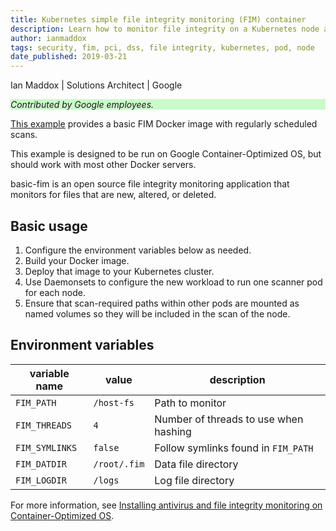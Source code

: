 ```yaml
---
title: Kubernetes simple file integrity monitoring (FIM) container
description: Learn how to monitor file integrity on a Kubernetes node and all its pods.
author: ianmaddox
tags: security, fim, pci, dss, file integrity, kubernetes, pod, node
date_published: 2019-03-21
---
```


Ian Maddox | Solutions Architect | Google

<p style="background-color:#CAFACA;"><i>Contributed by Google employees.</i></p>

[This example](https://github.com/GoogleCloudPlatform/community/tree/master/tutorials/gcp-cos-basic-fim) provides a basic FIM Docker image with regularly scheduled scans.

This example is designed to be run on Google Container-Optimized OS, but should work with most other Docker servers.

basic-fim is an open source file integrity monitoring application that monitors for files that are new, altered, or deleted.

## Basic usage

1. Configure the environment variables below as needed.
1. Build your Docker image.
1. Deploy that image to your Kubernetes cluster.
1. Use Daemonsets to configure the new workload to run one scanner pod for each node.
1. Ensure that scan-required paths within other pods are mounted as named volumes so they will be included in the scan of 
   the node.

## Environment variables

| variable name   | value        | description |
|-----------------|--------------|-------------|
| `FIM_PATH`      | `/host-fs`   | Path to monitor |
| `FIM_THREADS`   | `4`          | Number of threads to use when hashing |
| `FIM_SYMLINKS`  | `false`      | Follow symlinks found in `FIM_PATH` |
| `FIM_DATDIR`    | `/root/.fim` | Data file directory |
| `FIM_LOGDIR`    | `/logs`      | Log file directory |

For more information, see [Installing antivirus and file integrity monitoring on Container-Optimized OS](https://cloud.google.com/solutions/installing-antivirus-and-file-integrity-monitoring-on-container-optimized-os).
